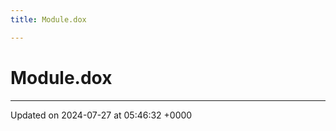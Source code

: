 ```yaml
---
title: Module.dox

---
```


# Module.dox








-------------------------------

Updated on 2024-07-27 at 05:46:32 +0000
